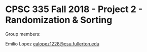 # CPSC 335 Fall 2018 - Project 2 - Randomization & Sorting

Group members:

Emilio Lopez ealopez1228@csu.fullerton.edu

